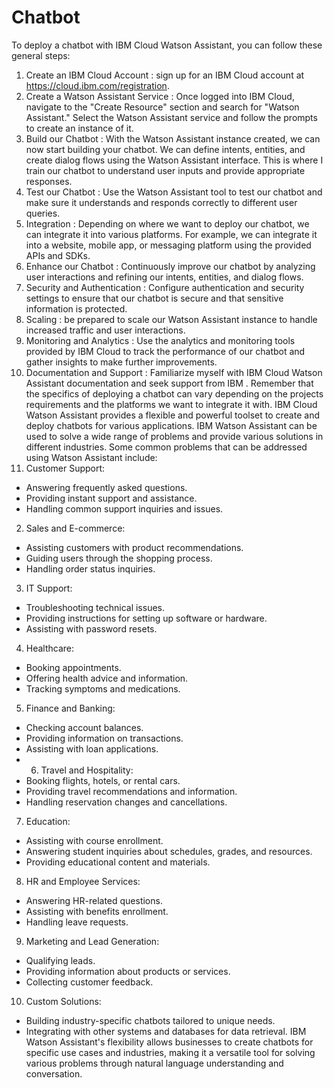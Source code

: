 # Chatbot

To deploy a chatbot with IBM Cloud Watson Assistant, you can follow these general steps:
1. Create an IBM Cloud Account : sign up for an IBM Cloud account at
https://cloud.ibm.com/registration.
2. Create a Watson Assistant Service : Once logged into IBM Cloud, navigate to the "Create
Resource" section and search for "Watson Assistant." Select the Watson Assistant service and follow
the prompts to create an instance of it.
3. Build our Chatbot : With the Watson Assistant instance created, we can now start building your
chatbot. We can define intents, entities, and create dialog flows using the Watson Assistant interface.
This is where I train our chatbot to understand user inputs and provide appropriate responses.
4. Test our Chatbot : Use the Watson Assistant tool to test our chatbot and make sure it understands
and responds correctly to different user queries.
5. Integration : Depending on where we want to deploy our chatbot, we can integrate it into various
platforms. For example, we can integrate it into a website, mobile app, or messaging platform using
the provided APIs and SDKs.
6. Enhance our Chatbot : Continuously improve our chatbot by analyzing user interactions and
refining our intents, entities, and dialog flows.
7. Security and Authentication : Configure authentication and security settings to ensure that our
chatbot is secure and that sensitive information is protected.
8. Scaling : be prepared to scale our Watson Assistant instance to handle increased traffic and user
interactions.
9. Monitoring and Analytics : Use the analytics and monitoring tools provided by IBM Cloud to track
the performance of our chatbot and gather insights to make further improvements.
10. Documentation and Support : Familiarize myself with IBM Cloud Watson Assistant
documentation and seek support from IBM .
Remember that the specifics of deploying a chatbot can vary depending on the projects
requirements and the platforms we want to integrate it with. IBM Cloud Watson Assistant provides a
flexible and powerful toolset to create and deploy chatbots for various applications.
IBM Watson Assistant can be used to solve a wide range of problems and provide various solutions in
different industries. Some common problems that can be addressed using Watson Assistant include:
1. Customer Support:
 - Answering frequently asked questions.
 - Providing instant support and assistance.
 - Handling common support inquiries and issues.
2. Sales and E-commerce:
 - Assisting customers with product recommendations.
 - Guiding users through the shopping process.
 - Handling order status inquiries.
3. IT Support:
 - Troubleshooting technical issues.
 - Providing instructions for setting up software or hardware.
 - Assisting with password resets.
4. Healthcare:
 - Booking appointments.
 - Offering health advice and information.
 - Tracking symptoms and medications.
5. Finance and Banking:
 - Checking account balances.
 - Providing information on transactions.
 - Assisting with loan applications.
 - 6. Travel and Hospitality:
 - Booking flights, hotels, or rental cars.
 - Providing travel recommendations and information.
 - Handling reservation changes and cancellations.
7. Education:
 - Assisting with course enrollment.
 - Answering student inquiries about schedules, grades, and resources.
 - Providing educational content and materials.
8. HR and Employee Services:
 - Answering HR-related questions.
 - Assisting with benefits enrollment.
 - Handling leave requests.
9. Marketing and Lead Generation:
 - Qualifying leads.
 - Providing information about products or services.
 - Collecting customer feedback.
10. Custom Solutions:
 - Building industry-specific chatbots tailored to unique needs.
 - Integrating with other systems and databases for data retrieval.
IBM Watson Assistant's flexibility allows businesses to create chatbots for specific use cases and
industries, making it a versatile tool for solving various problems through natural language
understanding and conversation.
